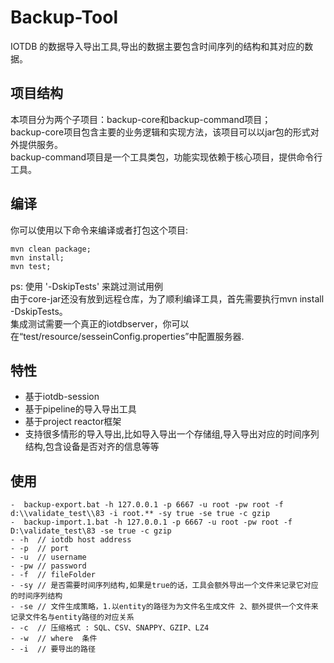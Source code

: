 <!--

    Licensed to the Apache Software Foundation (ASF) under one
    or more contributor license agreements.  See the NOTICE file
    distributed with this work for additional information
    regarding copyright ownership.  The ASF licenses this file
    to you under the Apache License, Version 2.0 (the
    "License"); you may not use this file except in compliance
    with the License.  You may obtain a copy of the License at
    
        http://www.apache.org/licenses/LICENSE-2.0
    
    Unless required by applicable law or agreed to in writing,
    software distributed under the License is distributed on an
    "AS IS" BASIS, WITHOUT WARRANTIES OR CONDITIONS OF ANY
    KIND, either express or implied.  See the License for the
    specific language governing permissions and limitations
    under the License.

-->

# Backup-Tool
IOTDB 的数据导入导出工具,导出的数据主要包含时间序列的结构和其对应的数据。

## 项目结构
本项目分为两个子项目：backup-core和backup-command项目；  
backup-core项目包含主要的业务逻辑和实现方法，该项目可以以jar包的形式对外提供服务。  
backup-command项目是一个工具类包，功能实现依赖于核心项目，提供命令行工具。  

## 编译
你可以使用以下命令来编译或者打包这个项目:  
````
mvn clean package;  
mvn install;  
mvn test;   
````
ps: 使用 '-DskipTests' 来跳过测试用例    
由于core-jar还没有放到远程仓库，为了顺利编译工具，首先需要执行mvn install -DskipTests。  
集成测试需要一个真正的iotdbserver，你可以在“test/resource/sesseinConfig.properties”中配置服务器.  

## 特性    
- 基于iotdb-session   
- 基于pipeline的导入导出工具  
- 基于project reactor框架  
- 支持很多情形的导入导出,比如导入导出一个存储组,导入导出对应的时间序列结构,包含设备是否对齐的信息等等  

## 使用
````
-  backup-export.bat -h 127.0.0.1 -p 6667 -u root -pw root -f d:\\validate_test\\83 -i root.** -sy true -se true -c gzip  
-  backup-import.1.bat -h 127.0.0.1 -p 6667 -u root -pw root -f D:\validate_test\83 -se true -c gzip
- -h  // iotdb host address
- -p  // port
- -u  // username
- -pw // password
- -f  // fileFolder
- -sy // 是否需要时间序列结构,如果是true的话，工具会额外导出一个文件来记录它对应的时间序列结构
- -se // 文件生成策略，1.以entity的路径为为文件名生成文件 2、额外提供一个文件来记录文件名与entity路径的对应关系
- -c  // 压缩格式 : SQL、CSV、SNAPPY、GZIP、LZ4
- -w  // where  条件
- -i  // 要导出的路径
````
